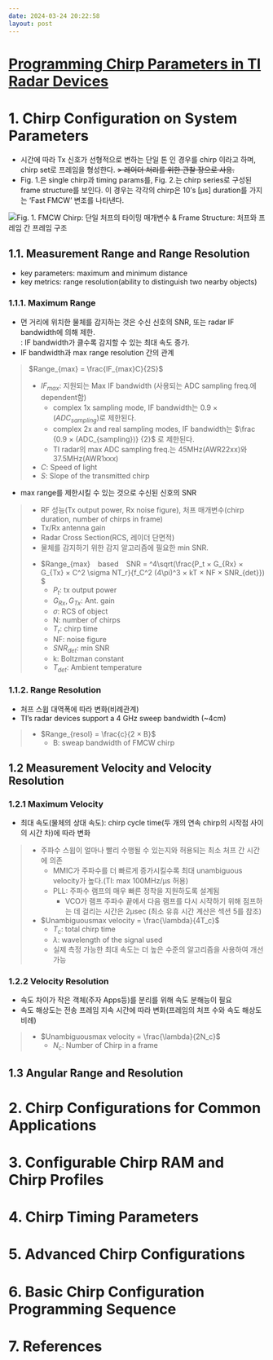 ```yaml
---
date: 2024-03-24 20:22:58
layout: post
---
```


# [Programming Chirp Parameters in TI Radar Devices](https://www.ti.com/lit/an/swra553a/swra553a.pdf?ts=1615416383966&ref_url=https%253A%252F%252Fwww.ti.com%252Fsensors%252Fmmwave-radar%252Findustrial%252Ftechnical%20-documents.html)

# 1. Chirp Configuration on System Parameters
- 시간에 따라 Tx 신호가 선형적으로 변하는 단일 톤 인 경우를 chirp 이라고 하며, chirp set로 프레임을 형성한다.
  ~~> 레이더 처리를 위한 관찰 장으로 사용.~~
- Fig. 1.은 single chirp과 timing params를, Fig. 2.는 chirp series로 구성된 frame structure를 보인다. 이 경우는 각각의 chirp은 10’s [µs] duration를 가지는 ‘Fast FMCW’ 변조를 나타낸다.
  
![Fig. 1. FMCW Chirp: 단일 처프의 타이밍 매개변수 & Frame Structure: 처프와 프레임 간 프레임 구조](https://img-blog.csdnimg.cn/20210527154953328.png?x-oss-process=image/watermark,type_ZmFuZ3poZW5naGVpdGk,shadow_10,text_aHR0cHM6Ly9ibG9nLmNzZG4ubmV0L3NhbGFkcGll,size_16,color_FFFFFF,t_70)

## 1.1. Measurement Range and Range Resolution
- key parameters: maximum and minimum distance  
- key metrics: range resolution(ability to distinguish two nearby objects)  

### 1.1.1. Maximum Range
- 먼 거리에 위치한 물체를 감지하는 것은 수신 신호의 SNR, 또는 radar IF bandwidth에 의해 제한.  
  : IF bandwidth가 클수록 감지할 수 있는 최대 속도 증가.  
- IF bandwidth과 max range resolution 간의 관계  
> $Range_{max} = \frac{IF_{max}C}{2S}$  
> * $IF_{max}$: 지원되는 Max IF bandwidth (사용되는 ADC sampling freq.에 dependent함)  
>   + complex 1x sampling mode, IF bandwidth는 $0.9 × (ADC_{sampling})$로 제한된다.  
>   + complex 2x and real sampling modes, IF bandwidth는 $\frac {0.9 × (ADC_{sampling})} {2}$ 로 제한된다.
>   + TI radar의 max ADC sampling freq.는 45MHz(AWR22xx)와 37.5MHz(AWR1xxx)
> * $C$: Speed of light  
> * $S$: Slope of the transmitted chirp

- max range를 제한시킬 수 있는 것으로 수신된 신호의 SNR  
> * RF 성능(Tx output power, Rx noise figure), 처프 매개변수(chirp duration, number of chirps in frame)  
> * Tx/Rx antenna gain  
> * Radar Cross Section(RCS, 레이더 단면적)  
> * 물체를 감지하기 위한 감지 알고리즘에 필요한 min SNR.  
> - $Range_{max} &ensp; based &ensp; SNR = ^4\sqrt(\frac{P_t × G_{Rx} × G_{Tx} × C^2 \sigma NT_r}{f_C^2 (4\pi)^3 × kT × NF × SNR_{det}}) $  
>   - $P_t$: tx output power
>   - $G_{Rx}, G_{Tx}$: Ant. gain
>   - $\sigma$: RCS of object
>   - N: number of chirps
>   - $T_r$: chirp time
>   - NF: noise figure
>   - $SNR_{det}$: min SNR
>   - k: Boltzman constant
>   - $T_{det}$: Ambient temperature

### 1.1.2. Range Resolution
- 처프 스윕 대역폭에 따라 변화(비례관계)
- TI’s radar devices support a 4 GHz sweep bandwidth (~4cm)
> - $Range_{resol} = \frac{c}{2 × B}$  
>   * B: sweap bandwidth of FMCW chirp  

## 1.2 Measurement Velocity and Velocity Resolution  
### 1.2.1 Maximum Velocity
- 최대 속도(물체의 상대 속도):  chirp cycle time(두 개의 연속 chirp의 시작점 사이의 시간 차)에 따라 변화
> - 주파수 스윕이 얼마나 빨리 수행될 수 있는지와 허용되는 최소 처프 간 시간에 의존
>   * MMIC가 주파수를 더 빠르게 증가시킬수록 최대 unambiguous velocity가 높다.(TI: max 100MHz/μs 허용)
>   * PLL: 주파수 램프의 매우 빠른 정착을 지원하도록 설계됨
>     * VCO가 램프 주파수 끝에서 다음 램프를 다시 시작하기 위해 점프하는 데 걸리는 시간은 2μsec (최소 유휴 시간 계산은 섹션 5를 참조)
> - $Unambiguousmax velocity = \frac{\lambda}{4T_c}$  
>   * $T_c$: total chirp time  
>   * $\lambda$: wavelength of the signal used  
>   * 실제 측정 가능한 최대 속도는 더 높은 수준의 알고리즘을 사용하여 개선 가능

### 1.2.2 Velocity Resolution
- 속도 차이가 작은 객체(주자 Apps등)를 분리를 위해 속도 분해능이 필요
- 속도 해상도는 전송 프레임 지속 시간에 따라 변화(프레임의 처프 수와 속도 해상도 비례)
> - $Unambiguousmax velocity = \frac{\lambda}{2N_c}$  
>   * $N_c$: Number of Chirp in a frame

## 1.3 Angular Range and Resolution

# 2. Chirp Configurations for Common Applications


# 3. Configurable Chirp RAM and Chirp Profiles


# 4. Chirp Timing Parameters


# 5. Advanced Chirp Configurations 


# 6. Basic Chirp Configuration Programming Sequence 


# 7. References
